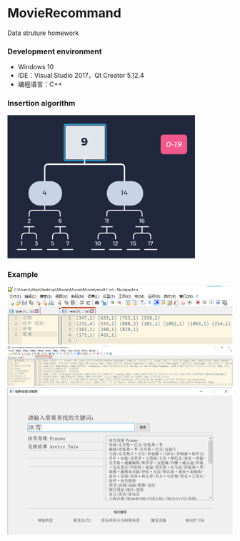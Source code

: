 # MovieRecommand
Data struture homework

### Development environment

- Windows 10
- IDE：Visual Studio 2017，Qt Creator 5.12.4
- 编程语言：C++

### Insertion algorithm

<img src="img\Insertion algorithm.png" style="zoom: 67%;" />

### Example

<img src="img\example 1.png" alt="example gui"  />

<img src="img\example 2.png" alt="example gui"  />

<img src="img\example gui.png" alt="example gui"  />

